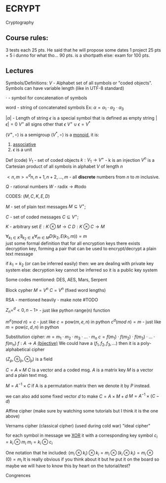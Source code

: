 # ECRYPT
Cryptography

## Course rules:

3 tests each 25 pts. 
	He said that he will propose some dates
1 project 25 pts + 5 i dunno for what tho...
90 pts. is a shortpath 
else: exam for 100 pts.

## Lectures

Symbols/Definitions:
$V$ - Alphabet 
	set of all symbols or "coded objects". Symbols can have variable length (like in UTF-8 standard)

$\cdot$ - symbol for concatenation of symbols

word - string of concatenated symbols
	Ex:
	$\alpha = \alpha_1\cdot\alpha_2\cdot\alpha_3$ 

$|\alpha|$ -  Length of string
$\epsilon$ is a special symbol that is defined as empty string
$|\epsilon|=0$ 
$V^+$ all signs other that $\epsilon$ 
$V^+ \cup \epsilon = V^*$ 

$(V^+, \circ)$ is a semigroup
$(V^*, \circ)$ is a [monoid](monoid.md), it is:
1. [associative](zettelkasten/Associative%20binary%20property.md)
2. $\epsilon$ is a unit

Def (code)
$V_1$ - set of coded objects
$k: V_1 \rightarrow V^+$ - k is an injection
$V^n$ is a Cartesian product of all symbols in alphabet $V$ of length $n$

$<n,m> =^d {n, n+1, n+2, \dots, m}$ - all **discrete** numbers from $n$ to $m$ inclusive.

$Q$ - rational numbers
$W$ - radix -> #todo

CODES:
$(M, C, K, E, D)$

$M$ - set of plain text messages
$M \subseteq V^+$; 

$C$ - set of coded messages
$C \subseteq V^+$; 

$K$ - arbitrary set
$E: K \otimes M \rightarrow C$
$D: K \otimes C \rightarrow M$

$\forall_{k_1 \in K} \exists_{k_2 \in K} \forall_{m \in M} D(k_2, E(k_1, m)) = m$  
just some formal definition that for all encryption keys there exists decryption
key, forming a pair that can be used to encrypt/decrypt a plain text message

if $k_1 = k_2$ (or can be inferred easily) 
then: we are dealing with private key system
else: decryption key cannot be inferred so it is a public key system

Some codes mentioned: DES, AES, Mars, Serpent

Block cypher
$M = V^n$
$C = V^n$
(fixed word lengths)

RSA - mentioned heavily - make note #TODO 

$Z_n =^d <0, n-1>$ - just like python range(n) function

$m^e(mod\ n) = c$ - just like $c = \text{pow}(m,e,n)$ in python
$c^d(mod\ n) = m$ - just like $m = \text{pow}(c,d,n)$ in python

Substitution cipher:
$m = m_1 \cdot m_2 \cdot m_3 \cdot \dots \cdot m_n$
$c = f(m_1) \cdot f(m_2) \cdot f(m_3) \cdot \dots \cdot f(m_n)$
$f: A \rightarrow A$ [(bijective)](zettelkasten/Bijective%20function.md)
We could have a $(f_1, f_2, f_3, \dots)$ then it is a poly-alphabetical cipher

$(Z_p, \oplus_p, \otimes_p)$ is a field

$C = A \times M$ 
$C$ is a vector and a coded msg.
$A$ is a matrix key
$M$ is a vector and a plain text msg.

$M = A^{-1} \times C$
if A is a permutation matrix then we denote it by $P$ instead.

we can also add some fixed vector $d$ to make
$C = A \times M + d$ 
$M = A^{-1} \times (C - d)$

Affine cipher (make sure by watching some tutorials but I think it is the one above)

Vernams cipher (classical cipher) (used during cold war)
"ideal cipher"

for each symbol in message we [XOR](zettelkasten/XOR%20gate.md) it with a corresponding key symbol
$c_i = k_i \otimes m_i$ 
$m_i = k_i \otimes c_i$ 

One notation that he included:
$(m_i \otimes k_i) \otimes k_i = m_i \otimes (k_i \otimes k_i) = m_i \otimes (0) = m_i$
It is really obvious if you think about it but he put it on the board so maybe we will have to know this by heart on the tutorial/test?

Congrences